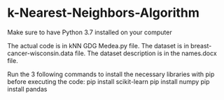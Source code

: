# k-Nearest-Neighbors-Algorithm

Make sure to have Python 3.7 installed on your computer

The actual code is in kNN GDG Medea.py file.
The dataset is in breast-cancer-wisconsin.data file.
The dataset description is in the names.docx file.

Run the 3 following commands to install the necessary libraries with pip before executing the code:
pip install scikit-learn
pip install numpy
pip install pandas
